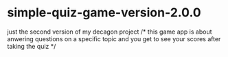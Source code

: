 # simple-quiz-game-version-2.0.0
just the second version of my decagon project
/*
this game app is about anwering questions 
on a specific topic and you get to see your scores after taking the quiz
*/

